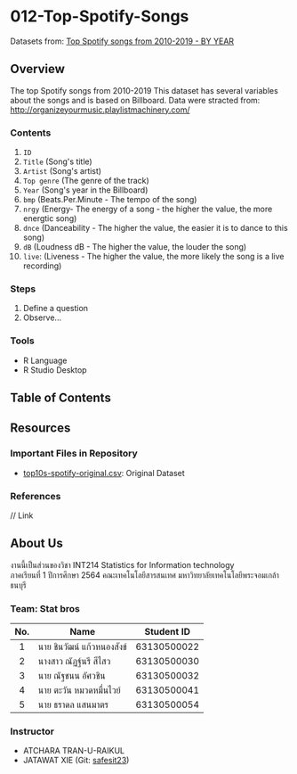 # 012-Top-Spotify-Songs
Datasets from: [Top Spotify songs from 2010-2019 - BY YEAR](https://www.kaggle.com/leonardopena/top-spotify-songs-from-20102019-by-year)

## Overview
The top Spotify songs from 2010-2019 This dataset has several variables about the songs and is based on Billboard. 
Data were stracted from: http://organizeyourmusic.playlistmachinery.com/


### Contents
1. `ID`
2. `Title` (Song's title)
3. `Artist` (Song's artist)
4. `Top genre` (The genre of the track)
5. `Year` (Song's year in the Billboard)
6. `bmp` (Beats.Per.Minute - The tempo of the song)
7. `nrgy` (Energy- The energy of a song - the higher the value, the more energtic song)
8. `dnce` (Danceability - The higher the value, the easier it is to dance to this song)
9. `dB` (Loudness dB - The higher the value, the louder the song)
10. `live`: (Liveness - The higher the value, the more likely the song is a live recording)

### Steps

1. Define a question
2. Observe...

### Tools

- R Language
- R Studio Desktop

## Table of Contents

## Resources

### Important Files in Repository
- [top10s-spotify-original.csv](./top10s-spotify-original.csv): Original Dataset

### References

// Link

## About Us
งานนี้เป็นส่วนของวิชา INT214 Statistics for Information technology <br/> ภาคเรียนที่ 1 ปีการศึกษา 2564 คณะเทคโนโลยีสารสนเทศ มหาวิทยาลัยเทคโนโลยีพระจอมเกล้าธนบุรี
### Team: Stat bros
| No. | Name              | Student ID   |
|:---:|-------------------|--------------|
|  1  | นาย ชินวัฒน์ แก้วหนองสังข์      | 63130500022  |
|  2  | นางสาว ณัฏฐ์นรี สีไสว   | 63130500030  |
|  3  | นาย ณัฐชนน อัศวชิน   | 63130500032 |
|  4  | นาย ตะวัน หมวดหมื่นไวย์   | 63130500041 |
|  5  | นาย ธราดล แสนมาตร   | 63130500054 |
### Instructor
- ATCHARA TRAN-U-RAIKUL
- JATAWAT XIE (Git: [safesit23](https://github.com/safesit23))



